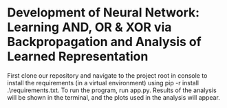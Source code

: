 # Development of Neural Network: Learning AND, OR & XOR via Backpropagation and Analysis of Learned Representation

First clone our repository and navigate to the project root in console to install the requirements
(in a virtual environment) using pip -r install .\requirements.txt.
To run the program, run app.py. Results of the analysis will be shown in the terminal, and the
plots used in the analysis will appear.
